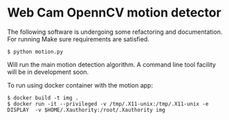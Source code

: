 # Web Cam OpennCV motion detector

The following software is undergoing some refactoring and documentation. For running
Make sure requirements are satisfied.

    $ python motion.py

Will run the main motion detection algorithm. A command line tool facility will be in development soon.

To run using docker container with the motion app:

    $ docker build -t img .
    $ docker run -it --privileged -v /tmp/.X11-unix:/tmp/.X11-unix -e DISPLAY  -v $HOME/.Xauthority:/root/.Xauthority img

